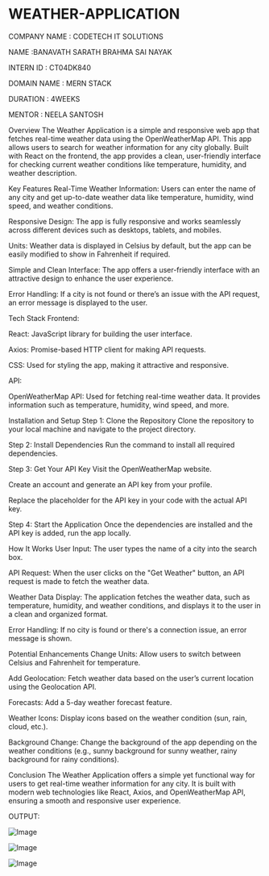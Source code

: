 # WEATHER-APPLICATION

COMPANY NAME : CODETECH IT SOLUTIONS

NAME :BANAVATH SARATH BRAHMA SAI NAYAK

INTERN ID : CT04DK840

DOMAIN NAME : MERN STACK 

DURATION : 4WEEKS

MENTOR : NEELA SANTOSH

Overview
The Weather Application is a simple and responsive web app that fetches real-time weather data using the OpenWeatherMap API. This app allows users to search for weather information for any city globally. Built with React on the frontend, the app provides a clean, user-friendly interface for checking current weather conditions like temperature, humidity, and weather description.

Key Features
Real-Time Weather Information: Users can enter the name of any city and get up-to-date weather data like temperature, humidity, wind speed, and weather conditions.

Responsive Design: The app is fully responsive and works seamlessly across different devices such as desktops, tablets, and mobiles.

Units: Weather data is displayed in Celsius by default, but the app can be easily modified to show in Fahrenheit if required.

Simple and Clean Interface: The app offers a user-friendly interface with an attractive design to enhance the user experience.

Error Handling: If a city is not found or there’s an issue with the API request, an error message is displayed to the user.

Tech Stack
Frontend:

React: JavaScript library for building the user interface.

Axios: Promise-based HTTP client for making API requests.

CSS: Used for styling the app, making it attractive and responsive.

API:

OpenWeatherMap API: Used for fetching real-time weather data. It provides information such as temperature, humidity, wind speed, and more.

Installation and Setup
Step 1: Clone the Repository
Clone the repository to your local machine and navigate to the project directory.

Step 2: Install Dependencies
Run the command to install all required dependencies.

Step 3: Get Your API Key
Visit the OpenWeatherMap website.

Create an account and generate an API key from your profile.

Replace the placeholder for the API key in your code with the actual API key.

Step 4: Start the Application
Once the dependencies are installed and the API key is added, run the app locally.

How It Works
User Input: The user types the name of a city into the search box.

API Request: When the user clicks on the "Get Weather" button, an API request is made to fetch the weather data.

Weather Data Display: The application fetches the weather data, such as temperature, humidity, and weather conditions, and displays it to the user in a clean and organized format.

Error Handling: If no city is found or there's a connection issue, an error message is shown.

Potential Enhancements
Change Units: Allow users to switch between Celsius and Fahrenheit for temperature.

Add Geolocation: Fetch weather data based on the user’s current location using the Geolocation API.

Forecasts: Add a 5-day weather forecast feature.

Weather Icons: Display icons based on the weather condition (sun, rain, cloud, etc.).

Background Change: Change the background of the app depending on the weather conditions (e.g., sunny background for sunny weather, rainy background for rainy conditions).

Conclusion
The Weather Application offers a simple yet functional way for users to get real-time weather information for any city. It is built with modern web technologies like React, Axios, and OpenWeatherMap API, ensuring a smooth and responsive user experience.

OUTPUT:

![Image](https://github.com/user-attachments/assets/2b1cd43d-358f-4462-85f1-451d69c214c4)

![Image](https://github.com/user-attachments/assets/2bbb3ada-5700-4b03-9a4c-0c4db5791315)

![Image](https://github.com/user-attachments/assets/81c79916-207e-4a0d-978e-084b14138f2c)
